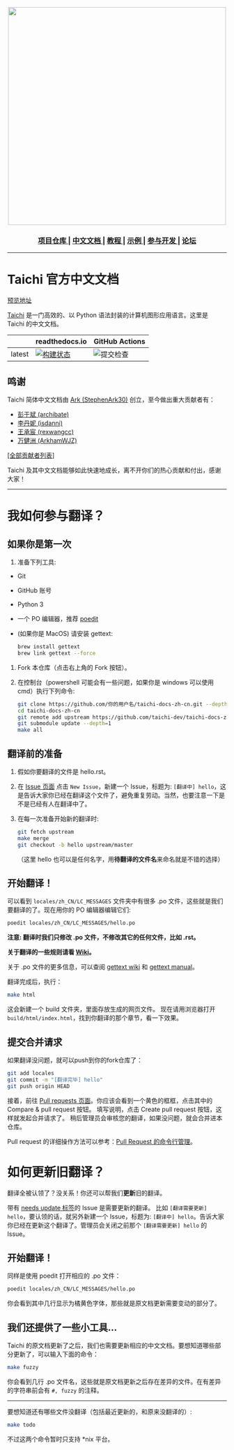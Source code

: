 <div align="center">
  <img width="500px" src="https://github.com/yuanming-hu/taichi/raw/master/misc/logo.png">
  <h3> <a href="https://github.com/taichi-dev/taichi"> 项目仓库 </a> | <a href="https://taichi.readthedocs.io/zh_CN/latest/"> 中文文档 </a> | <a href="https://taichi.readthedocs.io/zh_CN/latest/hello.html"> 教程 </a> | <a href="https://github.com/yuanming-hu/taichi/tree/master/examples"> 示例 </a> | <a href="https://taichi.readthedocs.io/en/latest/contributor_guide.html"> 参与开发 </a> | <a href="https://forum.taichi.graphics/"> 论坛 </a> </h3>
</div>

----------

# Taichi 官方中文文档

[预览地址](https://taichi.readthedocs.io/zh_CN/latest/)

[Taichi](https://github.com/taichi-dev/taichi) 是一门高效的、以 Python 语法封装的计算机图形应用语言。这里是 Taichi 的中文文档。

|         | readthedocs.io | GitHub Actions |
| ------- | -------------- | -------------- |
| latest  | [![构建状态](https://readthedocs.org/projects/taichi-zh/badge/?version=latest)](https://taichi.readthedocs.io/zh_CN/latest/?badge=latest) | ![提交检查](https://img.shields.io/github/workflow/status/taichi-dev/taichi-docs-zh-cn/提交检查) |

## 鸣谢

Taichi 简体中文文档由 [Ark (StephenArk30)](https://github.com/StephenArk30) 创立，至今做出重大贡献者有：
  - [彭于斌 (archibate)](https://github.com/archibate)
  - [李丹妮 (isdanni)](https://github.com/isdanni)
  - [王承宸 (rexwangcc)](https://github.com/rexwangcc)
  - [万健洲 (ArkhamWJZ)](https://github.com/ArkhamWJZ)

[[全部贡献者列表]](https://github.com/taichi-dev/taichi-docs-zh-cn/graphs/contributors)

Taichi 及其中文文档能够如此快速地成长，离不开你们的热心贡献和付出，感谢大家！

----------

# 我如何参与翻译？

## 如果你是第一次

1. 准备下列工具:

  - Git
  
  - GitHub 账号
  
  - Python 3
  
  - 一个 PO 编辑器，推荐 [poedit](https://poedit.net/)
  
  - (如果你是 MacOS) 请安装 gettext:
  
    ```bash
    brew install gettext
    brew link gettext --force
    ```

1. Fork 本仓库（点击右上角的 Fork 按钮）。

1. 在控制台（powershell 可能会有一些问题，如果你是 windows 可以使用 cmd）执行下列命令:

   ```bash
   git clone https://github.com/你的用户名/taichi-docs-zh-cn.git --depth=1
   cd taichi-docs-zh-cn
   git remote add upstream https://github.com/taichi-dev/taichi-docs-zh-cn.git
   git submodule update --depth=1
   make all
   ```

## 翻译前的准备

1. 假如你要翻译的文件是 hello.rst。

1. 在 [Issue 页面](https://github.com/taichi-dev/taichi-docs-zh-cn/issues) 点击 `New Issue`，新建一个 Issue，标题为: `[翻译中] hello`，这是告诉大家你已经在翻译这个文件了，避免重复劳动。当然，也要注意一下是不是已经有人在翻译中了。

1. 在每一次准备开始新的翻译时:

   ```bash
   git fetch upstream
   make merge
   git checkout -b hello upstream/master
   ```
   （这里 hello 也可以是任何名字，用**待翻译的文件名**来命名就是不错的选择）

## 开始翻译！

可以看到 `locales/zh_CN/LC_MESSAGES` 文件夹中有很多 .po 文件，这些就是我们要翻译的了。现在用你的 PO 编辑器编辑它们:

   ```bash
   poedit locales/zh_CN/LC_MESSAGES/hello.po
   ```

**注意: 翻译时我们只修改 .po 文件，不修改其它的任何文件，比如 .rst。**

**关于翻译的一些规则请看 [Wiki](https://github.com/taichi-dev/taichi-docs-zh-cn/wiki)。**

关于 .po 文件的更多信息，可以查阅 [gettext wiki](https://en.wikipedia.org/wiki/Gettext) 和 [gettext manual](http://www.gnu.org/software/gettext/manual/gettext.html)。

翻译完成后，执行：

   ```bash
   make html
   ```

这会新建一个 build 文件夹，里面存放生成的网页文件。
现在请用浏览器打开 `build/html/index.html`，找到你翻译的那个章节，看一下效果。

## 提交合并请求

如果翻译没问题，就可以push到你的fork仓库了：

```bash
git add locales
git commit -m "[翻译完毕] hello"
git push origin HEAD
```

接着，前往 [Pull requests 页面](https://github.com/taichi-dev/taichi-docs-zh-cn/pulls)。你应该会看到一个黄色的框框，点击其中的 Compare & pull request 按钮。
填写说明，点击 Create pull request 按钮，这样就发起合并请求了。
稍后管理员会审核您的翻译，如果没问题，就会合并进本仓库。

Pull request 的详细操作方法可以参考：[Pull Request 的命令行管理](http://www.ruanyifeng.com/blog/2017/07/pull_request.html)。

# 如何更新旧翻译？

翻译全被认领了？没关系！你还可以帮我们**更新**旧的翻译。

带有 [needs update 标签](https://github.com/taichi-dev/taichi-docs-zh-cn/issues?q=is%3Aissue+is%3Aopen+label%3A%22needs+update%22)的 Issue 是需要更新的翻译。
比如 `[翻译需要更新] hello`，要认领的话，就另外新建一个 Issue，标题为: `[翻译中] hello`。告诉大家你已经在更新这个翻译了。管理员会关闭之前那个 `[翻译需要更新] hello` 的 Issue。

## 开始翻译！

同样是使用 poedit 打开相应的 .po 文件：

```bash
poedit locales/zh_CN/LC_MESSAGES/hello.po
```

你会看到其中几行显示为橘黄色字体，那些就是原文档更新需要变动的部分了。

## 我们还提供了一些小工具...

Taichi 的原文档更新了之后，我们也需要更新相应的中文文档。要想知道哪些部分更新了，可以输入下面的命令：

```bash
make fuzzy
```

你会看到几行 .po 文件名，这些就是原文档更新之后存在差异的文件。在有差异的字符串前会有 `#, fuzzy` 的注释。

---

要想知道还有哪些文件没翻译（包括最近更新的，和原来没翻译的）:

```bash
make todo
```

不过这两个命令暂时只支持 *nix 平台。
